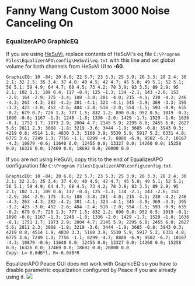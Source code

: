 # Fanny Wang Custom 3000 Noise Canceling On
### EqualizerAPO GraphicEQ
If you are using [HeSuVi](https://sourceforge.net/projects/hesuvi/), replace contents of HeSuVi's eq file `C:\Program Files\EqualizerAPO\config\HeSuVi\eq.txt` with this line and set global volume for both channels from HeSuVi UI to **-60**.
```
GraphicEQ: 10 -84; 20 6.0; 22 5.7; 23 5.3; 25 3.9; 26 3.3; 28 2.4; 30 2.1; 32 2.5; 35 3.4; 37 4.0; 40 4.5; 42 4.7; 45 5.0; 49 5.1; 52 5.1; 56 5.1; 59 4.9; 64 4.7; 68 4.5; 73 4.2; 78 3.9; 83 3.5; 89 2.9; 95 2.1; 102 1.1; 109 0.4; 117 -0.4; 125 -1.3; 134 -2.1; 143 -2.6; 153 -2.9; 164 -2.9; 175 -3.4; 188 -3.8; 201 -4.0; 215 -4.1; 230 -4.2; 246 -4.3; 263 -4.3; 282 -4.2; 301 -4.1; 323 -4.1; 345 -3.9; 369 -3.3; 395 -3.2; 423 -3.0; 452 -2.6; 484 -2.4; 518 -2.0; 554 -1.5; 593 -0.9; 635 -0.2; 679 0.7; 726 1.3; 777 1.5; 832 1.2; 890 0.8; 952 0.5; 1019 -0.1; 1090 -0.6; 1167 -1.3; 1248 -1.8; 1336 -2.0; 1429 -1.7; 1529 -1.0; 1636 -0.1; 1751 1.7; 1873 2.9; 2004 4.7; 2145 5.9; 2295 6.0; 2455 6.0; 2627 5.6; 2811 2.3; 3008 -1.8; 3219 -3.6; 3444 -1.9; 3685 -0.8; 3943 0.3; 4219 0.8; 4514 1.9; 4830 3.3; 5168 3.9; 5530 5.9; 5917 5.2; 6331 4.8; 6775 3.6; 7249 1.3; 7756 -1.1; 8299 -4.7; 8880 -6.9; 9502 -6.7; 10167 -4.3; 10879 -0.6; 11640 0.0; 12455 0.0; 13327 0.0; 14260 0.0; 15258 0.0; 16326 0.0; 17469 0.0; 18692 0.0; 20000 0.0
```
If you are not using HeSuVi, copy this to the end of EqualizerAPO configuration file `C:\Program Files\EqualizerAPO\config\config.txt`.
```
GraphicEQ: 10 -84; 20 6.0; 22 5.7; 23 5.3; 25 3.9; 26 3.3; 28 2.4; 30 2.1; 32 2.5; 35 3.4; 37 4.0; 40 4.5; 42 4.7; 45 5.0; 49 5.1; 52 5.1; 56 5.1; 59 4.9; 64 4.7; 68 4.5; 73 4.2; 78 3.9; 83 3.5; 89 2.9; 95 2.1; 102 1.1; 109 0.4; 117 -0.4; 125 -1.3; 134 -2.1; 143 -2.6; 153 -2.9; 164 -2.9; 175 -3.4; 188 -3.8; 201 -4.0; 215 -4.1; 230 -4.2; 246 -4.3; 263 -4.3; 282 -4.2; 301 -4.1; 323 -4.1; 345 -3.9; 369 -3.3; 395 -3.2; 423 -3.0; 452 -2.6; 484 -2.4; 518 -2.0; 554 -1.5; 593 -0.9; 635 -0.2; 679 0.7; 726 1.3; 777 1.5; 832 1.2; 890 0.8; 952 0.5; 1019 -0.1; 1090 -0.6; 1167 -1.3; 1248 -1.8; 1336 -2.0; 1429 -1.7; 1529 -1.0; 1636 -0.1; 1751 1.7; 1873 2.9; 2004 4.7; 2145 5.9; 2295 6.0; 2455 6.0; 2627 5.6; 2811 2.3; 3008 -1.8; 3219 -3.6; 3444 -1.9; 3685 -0.8; 3943 0.3; 4219 0.8; 4514 1.9; 4830 3.3; 5168 3.9; 5530 5.9; 5917 5.2; 6331 4.8; 6775 3.6; 7249 1.3; 7756 -1.1; 8299 -4.7; 8880 -6.9; 9502 -6.7; 10167 -4.3; 10879 -0.6; 11640 0.0; 12455 0.0; 13327 0.0; 14260 0.0; 15258 0.0; 16326 0.0; 17469 0.0; 18692 0.0; 20000 0.0
Copy: L=-6.0dB*l, R=-6.0dB*R
```
EqualizerAPO Peace GUI does not work with GraphicEQ so you have to disable parametric equalization configured by Peace if you are already using it.
![](https://raw.githubusercontent.com/jaakkopasanen/AutoEq/master/results/Headphone.com/innerfidelity/onear/Fanny%20Wang%20Custom%203000%20Noise%20Canceling%20On/Fanny%20Wang%20Custom%203000%20Noise%20Canceling%20On.png)
